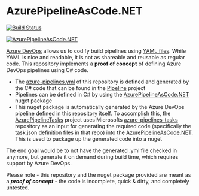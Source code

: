 # AzurePipelineAsCode.NET

[![Build Status](https://christianederzuehlke.visualstudio.com/aprg%20Structurizr%20Infrastructure%20as%20Code/_apis/build/status/ChristianEder.azure-pipeline-as-code)](https://christianederzuehlke.visualstudio.com/aprg%20Structurizr%20Infrastructure%20as%20Code/_build/latest?definitionId=7)

[![AzurePipelineAsCode.NET](https://img.shields.io/nuget/v/AzurePipelineAsCode.NET.png "Latest nuget package for AzurePipelineAsCode.NET")](https://www.nuget.org/packages/AzurePipelineAsCode.NET/)

[Azure DevOps](https://azure.microsoft.com/en-us/services/devops/) allows us to codify build pipelines using [YAML files](https://docs.microsoft.com/en-us/azure/devops/pipelines/yaml-schema?view=vsts&tabs=schema). While YAML is nice and readable, it is not as shareable and reusable as regular code. This repository implements a **proof of concept** of defining Azure DevOps pipelines using C# code.

* The [azure-pipelines.yml](https://github.com/ChristianEder/azure-pipeline-as-code/blob/master/azure-pipelines.yml) of this repository is defined and generated by the C# code that can be found in the [Pipeline](https://github.com/ChristianEder/azure-pipeline-as-code/blob/master/Pipeline/Program.cs) project
* Pipelines can be defined in C# by using the [AzurePipelineAsCode.NET](https://www.nuget.org/packages/AzurePipelineAsCode.NET/) nuget package
* This nuget package is automatically generated by the Azure DevOps pipeline defined in this repository itself. To accomplish this, the [AzurePipelineTasks](https://github.com/ChristianEder/azure-pipeline-as-code/tree/master/AzurePipelineTasks) project uses Microsofts [azure-pipelines-tasks](https://github.com/Microsoft/azure-pipelines-tasks) repository as an input for generating the required code (specifically the task.json definition files in that repo) into the [AzurePipelineAsCode.NET](https://github.com/ChristianEder/azure-pipeline-as-code/tree/master/AzurePipelineAsCode.NET). This is used to package up the generated code into a nuget

The end goal would be to not have the generated .yml file checked in anymore, but generate it on demand during build time, which requires support by Azure DevOps.

Please note - this repository and the nuget package provided are meant as a _**proof of concept**_ - the code is incomplete, quick & dirty, and completely untested.
